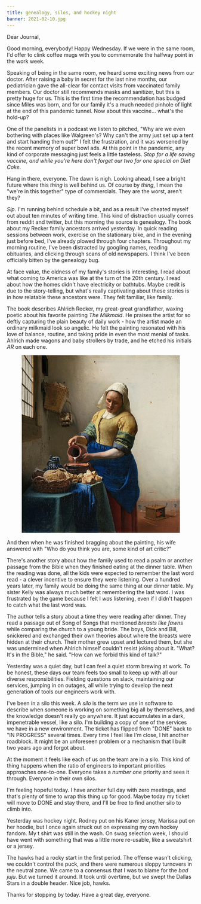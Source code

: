 ```yaml
---
title: genealogy, silos, and hockey night
banner: 2021-02-10.jpg
---
```


Dear Journal,

Good morning, everybody!  Happy Wednesday.  If we were in the same
room, I'd offer to clink coffee mugs with you to commemorate the
halfway point in the work week.

Speaking of being in the same room, we heard some exciting news from
our doctor.  After raising a baby in secret for the last nine months,
our pediatrician gave the all-clear for contact visits from vaccinated
family members.  Our doctor still recommends masks and sanitizer, but
this is pretty huge for us.  This is the first time the recommendation
has budged since Miles was born, and for our family it's a much needed
pinhole of light at the end of this pandemic tunnel.  Now about this
vaccine... what's the hold-up?

One of the panelists in a podcast we listen to pitched, "Why are we
even bothering with places like Walgreen's?  Why can't the army just
set up a tent and start handing them out?"  I felt the frustration,
and it was worsened by the recent memory of super bowl ads.  At this
point in the pandemic, any kind of corporate messaging just feels a
little tasteless.  _Stop for a life saving vaccine, and while you're
here don't forget our two for one special on Diet Coke._

Hang in there, everyone.  The dawn is nigh.  Looking ahead, I see a
bright future where this _thing_ is well behind us.  Of course by
_thing_, I mean the "we're in this together" type of commercials.
They are the worst, aren't they?

_Sip_.  I'm running behind schedule a bit, and as a result I've
cheated myself out about ten minutes of writing time.  This kind of
distraction usually comes from reddit and twitter, but this morning
the source is genealogy.  The book about my Recker family ancestors
arrived yesterday.  In quick reading sessions between work, exercise
on the stationary bike, and in the evening just before bed, I've
already plowed through four chapters.  Throughout my morning routine,
I've been distracted by googling names, reading obituaries, and
clicking through scans of old newspapers.  I think I've been
officially bitten by the genealogy bug.

At face value, the oldness of my family's stories is interesting.  I
read about what coming to America was like at the turn of the 20th
century.  I read about how the homes didn't have electricity or
bathtubs.  Maybe credit is due to the story-telling, but what's really
captivating about these stories is in how relatable these ancestors
were.  They felt familiar, like family.

The book describes Ahlrich Recker, my great-great grandfather, waxing
poetic about his favorite painting _The Milkmaid_.  He praises the
artist for so deftly capturing the plain beauty of daily work - how
the artist made an ordinary milkmaid look so angelic.  He felt the
painting resonated with his love of balance, routine, and taking pride
in even the most menial of tasks.  Ahlrich made wagons and baby
strollers by trade, and he etched his initials _AR_ on each one.

<figure>
<a href="/images/2021-02-10-the-milk-maid.jpg">
<img alt="2021 02 10 the milk maid" src="/images/2021-02-10-the-milk-maid.jpg"/>
</a>
</figure>

And then when he was finished bragging about the painting, his wife
answered with "Who do you think you are, some kind of art critic?"

There's another story about how the family used to read a psalm or
another passage from the Bible when they finished eating at the dinner
table.  When the reading was done, all the kids were expected to
remember the last word read - a clever incentive to ensure they were
listening.  Over a hundred years later, my family would be doing the
same thing at our dinner table.  My sister Kelly was always much
better at remembering the last word.  I was frustrated by the game
because I felt I _was_ listening, even if I didn't happen to catch
what the last word was.

The author tells a story about a time they were reading after dinner.
They read a passage out of Song of Songs that mentioned _breasts like
fawns_ while comparing the church to a young bride.  The boys, Dick
and Bill, snickered and exchanged their own theories about where the
breasts were hidden at their church.  Their mother grew upset and
lectured them, but she was undermined when Ahlrich himself couldn't
resist joking about it.  "What?  It's in the Bible," he said.  "How
can we forbid this kind of talk?"

Yesterday was a quiet day, but I can feel a quiet storm brewing at
work.  To be honest, these days our team feels too small to keep up
with all our diverse responsibilities.  Fielding questions on slack,
maintaining our services, jumping in on outages, all while trying to
develop the next generation of tools our engineers work with.

I've been in a silo this week.  A _silo_ is the term we use in
software to describe when someone is working on something big all by
themselves, and the knowledge doesn't really go anywhere.  It just
accumulates in a dark, impenetrable vessel, like a silo.  I'm building
a copy of one of the services we have in a new environment.  The
ticket has flipped from "DONE" back to "IN PROGRESS" several times.
Every time I feel like I'm close, I hit another roadblock.  It might
be an unforeseen problem or a mechanism that I built two years ago and
forgot about.

At the moment it feels like each of us on the team are in a silo.
This kind of thing happens when the ratio of engineers to important
priorities approaches one-to-one.  Everyone takes a _number one_
priority and sees it through.  Everyone in their own silos.

I'm feeling hopeful today.  I have another full day with zero
meetings, and that's plenty of time to wrap this thing up for good.
Maybe today my ticket will move to DONE and stay there, and I'll be
free to find another silo to climb into.

Yesterday was hockey night.  Rodney put on his Kaner jersey, Marissa
put on her hoodie, but I once again struck out on expressing my own
hockey fandom.  My t shirt was still in the wash.  On swag selection
week, I should have went with something that was a little more
re-usable, like a sweatshirt or a jersey.

The hawks had a rocky start in the first period.  The offense wasn't
clicking, we couldn't control the puck, and there were numerous sloppy
turnovers in the neutral zone.  We came to a consensus that I was to
blame for the _bad juju_.  But we turned it around.  It took until
overtime, but we swept the Dallas Stars in a double header.  Nice job,
hawks.

Thanks for stopping by today.  Have a great day, everyone.
